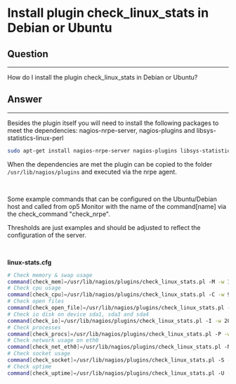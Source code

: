 # Install plugin check\_linux\_stats in Debian or Ubuntu

## Question

* * * * *

How do I install the plugin check\_linux\_stats in Debian or Ubuntu?

## Answer

* * * * *

Besides the plugin itself you will need to install the following packages to meet the dependencies: nagios-nrpe-server, nagios-plugins and libsys-statistics-linux-perl

``` {.bash data-syntaxhighlighter-params="brush: bash; gutter: false; theme: Confluence" data-theme="Confluence" style="brush: bash; gutter: false; theme: Confluence"}
sudo apt-get install nagios-nrpe-server nagios-plugins libsys-statistics-linux-perl
```

When the dependencies are met the plugin can be copied to the folder `/usr/lib/nagios/plugins` and executed via the nrpe agent.

 

Some example commands that can be configured on the Ubuntu/Debian host and called from op5 Monitor with the name of the command[name] via the check\_command "check\_nrpe".

Thresholds are just examples and should be adjusted to reflect the configuration of the server.

 

**linux-stats.cfg**

``` {.bash data-syntaxhighlighter-params="brush: bash; gutter: false; theme: Confluence" data-theme="Confluence" style="brush: bash; gutter: false; theme: Confluence"}
# Check memory & swap usage
command[check_mem]=/usr/lib/nagios/plugins/check_linux_stats.pl -M -w 100,25 -c 100,50
# Check cpu usage
command[check_cpu]=/usr/lib/nagios/plugins/check_linux_stats.pl -C -w 99 -c 100 -s 5
# Check open files
command[check_open_file]=/usr/lib/nagios/plugins/check_linux_stats.pl -F -w 15000,250000 -c 20000,350000
# Check io disk on device sda1, sda3 and sda4
command[check_io]=/usr/lib/nagios/plugins/check_linux_stats.pl -I -w 2000,600 -c 3000,800 -p sda1,sda3,sdb1,sdc1,sdd1 -s 5
# Check processes
command[check_procs]=/usr/lib/nagios/plugins/check_linux_stats.pl -P -w 1000 -c 2000
# Check network usage on eth0
command[check_net_eth0]=/usr/lib/nagios/plugins/check_linux_stats.pl -N -w 1000000 -c 1500000 -p eth0 -s 5
# Check socket usage
command[check_socket]=/usr/lib/nagios/plugins/check_linux_stats.pl -S -w 1000 -c 1200
# Check uptime 
command[check_uptime]=/usr/lib/nagios/plugins/check_linux_stats.pl -U -w 5
```

 

 

